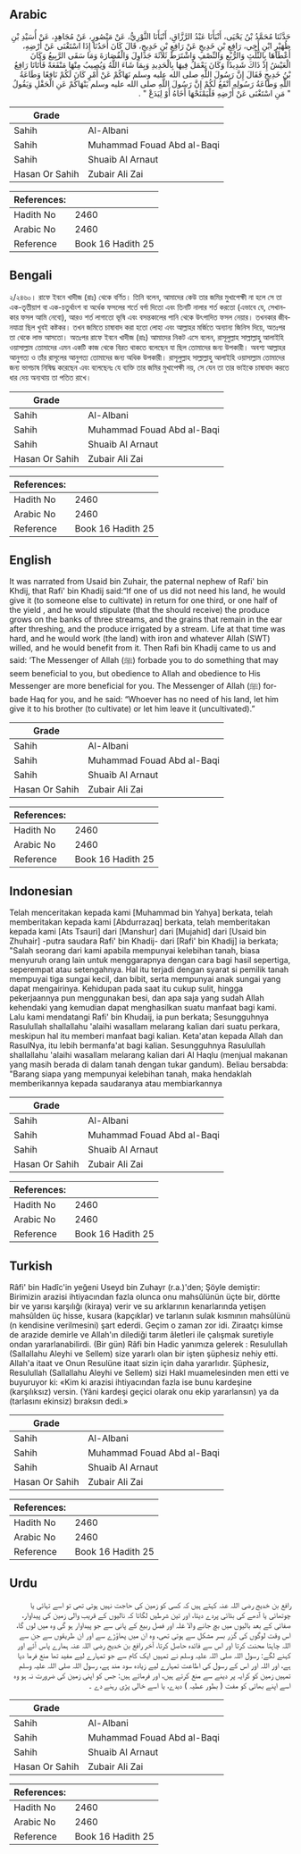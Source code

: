 ## Arabic


<div dir="rtl" lang="ar" style={{fontSize:'larger',backgroundColor:'#f8f9fa',padding:20}}>
حَدَّثَنَا مُحَمَّدُ بْنُ يَحْيَى، أَنْبَأَنَا عَبْدُ الرَّزَّاقِ، أَنْبَأَنَا الثَّوْرِيُّ، عَنْ مَنْصُورٍ، عَنْ مُجَاهِدٍ، عَنْ أُسَيْدِ بْنِ ظُهَيْرٍ ابْنِ أَخِي، رَافِعِ بْنِ خَدِيجٍ عَنْ رَافِعِ بْنِ خَدِيجٍ، قَالَ كَانَ أَحَدُنَا إِذَا اسْتَغْنَى عَنْ أَرْضِهِ، أَعْطَاهَا بِالثُّلُثِ وَالرُّبُعِ وَالنِّصْفِ وَاشْتَرَطَ ثَلاَثَةَ جَدَاوِلَ وَالْقُصَارَةَ وَمَا سَقَى الرَّبِيعُ وَكَانَ الْعَيْشُ إِذْ ذَاكَ شَدِيدًا وَكَانَ يَعْمَلُ فِيهَا بِالْحَدِيدِ وَبِمَا شَاءَ اللَّهُ وَيُصِيبُ مِنْهَا مَنْفَعَةً فَأَتَانَا رَافِعُ بْنُ خَدِيجٍ فَقَالَ إِنَّ رَسُولَ اللَّهِ صلى الله عليه وسلم نَهَاكُمْ عَنْ أَمْرٍ كَانَ لَكُمْ نَافِعًا وَطَاعَةُ اللَّهِ وَطَاعَةُ رَسُولِهِ أَنْفَعُ لَكُمْ إِنَّ رَسُولَ اللَّهِ صلى الله عليه وسلم يَنْهَاكُمْ عَنِ الْحَقْلِ وَيَقُولُ ‏ "‏ مَنِ اسْتَغْنَى عَنْ أَرْضِهِ فَلْيَمْنَحْهَا أَخَاهُ أَوْ لِيَدَعْ ‏"‏ ‏.‏
</div>
<div style={{backgroundColor:'#f8f9fa',padding:20, marginBottom: 10}}><table> <thead> <tr> <th>Grade</th> <th></th> </tr> </thead> <tbody> <tr><td>Sahih</td><td>Al-Albani</td></tr><tr><td>Sahih</td><td>Muhammad Fouad Abd al-Baqi</td></tr><tr><td>Sahih</td><td>Shuaib Al Arnaut</td></tr><tr><td>Hasan Or Sahih</td><td>Zubair Ali Zai</td></tr></tbody></table><table> <thead> <tr> <th>References:</th> <th></th> </tr> </thead> <tbody><tr><td>Hadith No</td><td>2460</td></tr><tr><td>Arabic No</td><td>2460</td></tr><tr><td>Reference</td><td>Book 16 Hadith 25</td></tr></tbody></table></div>

## Bengali


<div dir="ltr" lang="bn" style={{fontSize:'larger',backgroundColor:'#f8f9fa',padding:20}}>
২/২৪৬০। রাফে ইবনে খাদীজ (রাঃ) থেকে বর্ণিত। তিনি বলেন, আমাদের কেউ তার জমির মুখাপেক্ষী না হলে সে তা এক-তৃতীয়াশ বা এক-চতুর্থাংশ বা অর্ধেক ফসলের শর্তে বর্গা দিতো এবং তিনটি নালার শর্ত করতো (এভাবে যে, সেখানকার ফসল আমি নেবো), আরও শর্ত লাগাতো ভূষি এবং বসন্তকালের পানি থেকে উৎপাদিত ফসল নেয়ার। তখনকার জীবনযাত্রা ছিল খুবই কষ্টকর। তখন জমিতে চাষাবাদ করা হতো লোহা এবং আল্লাহর মর্জিতে অন্যান্য জিনিস দিয়ে, অতঃপর তা থেকে লাভ আসতো। অতঃপর রাফে ইবনে খাদীজ (রাঃ) আমাদের নিকট এসে বলেন, রাসূলুল্লাহ সাল্লাল্লাহু আলাইহি ওয়াসাল্লাম তোমাদের এমন একটি কাজ থেকে বিরত থাকতে বলেছেন যা ছিল তোমাদের জন্য উপকারী। অবশ্য আল্লাহর আনুগত্য ও তাঁর রাসূলের আনুগত্য তোমাদের জন্য অধিক উপকারী। রাসূলুল্লাহ সাল্লাল্লাহু আলাইহি ওয়াসাল্লাম তোমাদের জন্য ভাগচাষ নিষিদ্ধ করেছেন এবং বলেছেনঃ যে ব্যক্তি তার জমির মুখাপেক্ষী নয়, সে যেন তা তার ভাইকে চাষাবাদ করতে ধার দেয় অন্যথায় তা পতিত রাখে।
</div>
<div style={{backgroundColor:'#f8f9fa',padding:20, marginBottom: 10}}><table> <thead> <tr> <th>Grade</th> <th></th> </tr> </thead> <tbody> <tr><td>Sahih</td><td>Al-Albani</td></tr><tr><td>Sahih</td><td>Muhammad Fouad Abd al-Baqi</td></tr><tr><td>Sahih</td><td>Shuaib Al Arnaut</td></tr><tr><td>Hasan Or Sahih</td><td>Zubair Ali Zai</td></tr></tbody></table><table> <thead> <tr> <th>References:</th> <th></th> </tr> </thead> <tbody><tr><td>Hadith No</td><td>2460</td></tr><tr><td>Arabic No</td><td>2460</td></tr><tr><td>Reference</td><td>Book 16 Hadith 25</td></tr></tbody></table></div>

## English


<div dir="ltr" lang="en" style={{fontSize:'larger',backgroundColor:'#f8f9fa',padding:20}}>
It was narrated from Usaid bin Zuhair, the paternal nephew of Rafi' bin Khdij, that Rafi' bin Khadij said:“If one of us did not need his land, he would give it (to someone else to cultivate) in return for one third, or one half of the yield , and he would stipulate (that the should receive) the produce grows on the banks of three streams, and the grains that remain in the ear after threshing, and the produce irrigated by a stream. Life at that time was hard, and he would work (the land) with iron and whatever Allah (SWT) willed, and he would benefit from it. Then Rafi bin Khadij came to us and said: ‘The Messenger of Allah (ﷺ) forbade you to do something that may seem beneficial to you, but obedience to Allah and obedience to His Messenger are more beneficial for you. The Messenger of Allah (ﷺ) forbade Haq for you, and he said: “Whoever has no need of his land, let him give it to his brother (to cultivate) or let him leave it (uncultivated).”
</div>
<div style={{backgroundColor:'#f8f9fa',padding:20, marginBottom: 10}}><table> <thead> <tr> <th>Grade</th> <th></th> </tr> </thead> <tbody> <tr><td>Sahih</td><td>Al-Albani</td></tr><tr><td>Sahih</td><td>Muhammad Fouad Abd al-Baqi</td></tr><tr><td>Sahih</td><td>Shuaib Al Arnaut</td></tr><tr><td>Hasan Or Sahih</td><td>Zubair Ali Zai</td></tr></tbody></table><table> <thead> <tr> <th>References:</th> <th></th> </tr> </thead> <tbody><tr><td>Hadith No</td><td>2460</td></tr><tr><td>Arabic No</td><td>2460</td></tr><tr><td>Reference</td><td>Book 16 Hadith 25</td></tr></tbody></table></div>

## Indonesian


<div dir="ltr" lang="id" style={{fontSize:'larger',backgroundColor:'#f8f9fa',padding:20}}>
Telah menceritakan kepada kami [Muhammad bin Yahya] berkata, telah memberitakan kepada kami [Abdurrazaq] berkata, telah memberitakan kepada kami [Ats Tsauri] dari [Manshur] dari [Mujahid] dari [Usaid bin Zhuhair] -putra saudara Rafi' bin Khadij- dari [Rafi' bin Khadij] ia berkata; "Salah seorang dari kami apabila mempunyai kelebihan tanah, biasa menyuruh orang lain untuk menggarapnya dengan cara bagi hasil sepertiga, seperempat atau setengahnya. Hal itu terjadi dengan syarat si pemilik tanah mempuyai tiga sungai kecil, dan bibit, serta mempunyai anak sungai yang dapat mengairinya. Kehidupan pada saat itu cukup sulit, hingga pekerjaannya pun menggunakan besi, dan apa saja yang sudah Allah kehendaki yang kemudian dapat menghasilkan suatu manfaat bagi kami. Lalu kami mendatangi Rafi' bin Khudaij, ia pun berkata; Sesungguhnya Rasulullah shallallahu 'alaihi wasallam melarang kalian dari suatu perkara, meskipun hal itu memberi manfaat bagi kalian. Keta'atan kepada Allah dan RasulNya, itu lebih bermanfa'at bagi kalian. Sesungguhnya Rasulullah shallallahu 'alaihi wasallam melarang kalian dari Al Haqlu (menjual makanan yang masih berada di dalam tanah dengan tukar gandum). Beliau bersabda: "Barang siapa yang mempunyai kelebihan tanah, maka hendaklah memberikannya kepada saudaranya atau membiarkannya
</div>
<div style={{backgroundColor:'#f8f9fa',padding:20, marginBottom: 10}}><table> <thead> <tr> <th>Grade</th> <th></th> </tr> </thead> <tbody> <tr><td>Sahih</td><td>Al-Albani</td></tr><tr><td>Sahih</td><td>Muhammad Fouad Abd al-Baqi</td></tr><tr><td>Sahih</td><td>Shuaib Al Arnaut</td></tr><tr><td>Hasan Or Sahih</td><td>Zubair Ali Zai</td></tr></tbody></table><table> <thead> <tr> <th>References:</th> <th></th> </tr> </thead> <tbody><tr><td>Hadith No</td><td>2460</td></tr><tr><td>Arabic No</td><td>2460</td></tr><tr><td>Reference</td><td>Book 16 Hadith 25</td></tr></tbody></table></div>

## Turkish


<div dir="ltr" lang="tr" style={{fontSize:'larger',backgroundColor:'#f8f9fa',padding:20}}>
Râfi' bin Hadîc'in yeğeni Useyd bin Zuhayr (r.a.)'den; Şöyle demiştir: Birimizin arazisi ihtiyacından fazla olunca onu mahsûlünün üçte bir, dörtte bir ve yarısı karşılığı (kiraya) verir ve su arklarının kenarlarında yetişen mahsûlden üç hisse, kusara (kapçıklar) ve tarlanın sulak kısmının mahsûlünü (n kendisine verilmesini) şart ederdi. Geçim o zaman zor idi. Ziraatçı kimse de arazide demirle ve Allah'ın dilediği tarım âletleri ile çalışmak suretiyle ondan yararlanabilirdi. (Bir gün) Râfi bin Hadic yanımıza gelerek : Resulullah (Sallallahu Aleyhi ve Sellem) size yararlı olan bir işten şüphesiz nehiy etti. Allah'a itaat ve Onun Resulüne itaat sizin için daha yararlıdır. Şüphesiz, Resulullah (Sallallahu Aleyhi ve Sellem) sizi Hakl muamelesinden men etti ve buyuruyor ki: «Kim ki arazisi ihtiyacından fazla ise bunu kardeşine (karşılıksız) versin. (Yâni kardeşi geçici olarak onu ekip yararlansın) ya da (tarlasını ekinsiz) bıraksın dedi.»
</div>
<div style={{backgroundColor:'#f8f9fa',padding:20, marginBottom: 10}}><table> <thead> <tr> <th>Grade</th> <th></th> </tr> </thead> <tbody> <tr><td>Sahih</td><td>Al-Albani</td></tr><tr><td>Sahih</td><td>Muhammad Fouad Abd al-Baqi</td></tr><tr><td>Sahih</td><td>Shuaib Al Arnaut</td></tr><tr><td>Hasan Or Sahih</td><td>Zubair Ali Zai</td></tr></tbody></table><table> <thead> <tr> <th>References:</th> <th></th> </tr> </thead> <tbody><tr><td>Hadith No</td><td>2460</td></tr><tr><td>Arabic No</td><td>2460</td></tr><tr><td>Reference</td><td>Book 16 Hadith 25</td></tr></tbody></table></div>

## Urdu


<div dir="rtl" lang="ur" style={{fontSize:'larger',backgroundColor:'#f8f9fa',padding:20}}>
رافع بن خدیج رضی اللہ عنہ کہتے ہیں کہ کسی کو زمین کی حاجت نہیں ہوتی تھی تو اسے تہائی یا چوتھائی یا آدھے کی بٹائی پردے دیتا، اور تین شرطیں لگاتا کہ نالیوں کے قریب والی زمین کی پیداوار، صفائی کے بعد بالیوں میں بچ جانے والا غلہ اور فصل ربیع کے پانی سے جو پیداوار ہو گی وہ میں لوں گا، اس وقت لوگوں کی گزر بسر مشکل سے ہوتی تھی، وہ ان میں پھاؤڑے سے اور ان طریقوں سے جن سے اللہ چاہتا محنت کرتا اور اس سے فائدہ حاصل کرتا، آخر رافع بن خدیج رضی اللہ عنہ ہمارے پاس آئے اور کہنے لگے: رسول اللہ صلی اللہ علیہ وسلم نے تمہیں ایک کام سے جو تمہارے لیے مفید تھا منع فرما دیا ہے، اور اللہ اور اس کے رسول کی اطاعت تمہارے لیے زیادہ سود مند ہے، رسول اللہ صلی اللہ علیہ وسلم تمہیں زمین کو کرایہ پر دینے سے منع کرتے ہیں، اور فرماتے ہیں: جس کو اپنی زمین کی ضرورت نہ ہو وہ اسے اپنے بھائی کو مفت ( بطور عطیہ ) دیدے، یا اسے خالی پڑی رہنے دے ۔
</div>
<div style={{backgroundColor:'#f8f9fa',padding:20, marginBottom: 10}}><table> <thead> <tr> <th>Grade</th> <th></th> </tr> </thead> <tbody> <tr><td>Sahih</td><td>Al-Albani</td></tr><tr><td>Sahih</td><td>Muhammad Fouad Abd al-Baqi</td></tr><tr><td>Sahih</td><td>Shuaib Al Arnaut</td></tr><tr><td>Hasan Or Sahih</td><td>Zubair Ali Zai</td></tr></tbody></table><table> <thead> <tr> <th>References:</th> <th></th> </tr> </thead> <tbody><tr><td>Hadith No</td><td>2460</td></tr><tr><td>Arabic No</td><td>2460</td></tr><tr><td>Reference</td><td>Book 16 Hadith 25</td></tr></tbody></table></div>